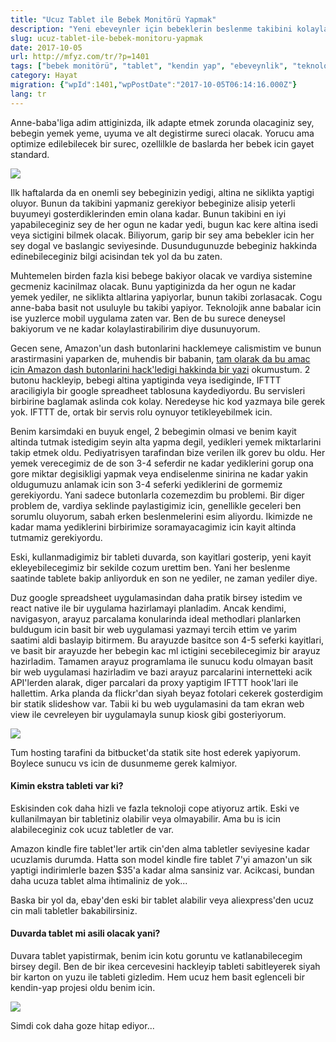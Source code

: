 ```yaml
---
title: "Ucuz Tablet ile Bebek Monitörü Yapmak"
description: "Yeni ebeveynler için bebeklerin beslenme takibini kolaylaştıran bir çözüm: Eski veya ucuz bir tableti, IFTTT ve basit bir web uygulamasıyla bebek monitörüne dönüştürme rehberi."
slug: ucuz-tablet-ile-bebek-monitoru-yapmak
date: 2017-10-05
url: http://mfyz.com/tr/?p=1401
tags: ["bebek monitörü", "tablet", "kendin yap", "ebeveynlik", "teknoloji", "IFTTT", "beslenme takibi"]
category: Hayat
migration: {"wpId":1401,"wpPostDate":"2017-10-05T06:14:16.000Z"}
lang: tr
---
```


Anne-baba'liga adim attiginizda, ilk adapte etmek zorunda olacaginiz sey, bebegin yemek yeme, uyuma ve alt degistirme sureci olacak. Yorucu ama optimize edilebilecek bir surec, ozellilkle de baslarda her bebek icin gayet standard.

![](/images/archive/tr/2017/10/Screen-Shot-2017-09-20-at-10.41.06-PM.png)

Ilk haftalarda da en onemli sey bebeginizin yedigi, altina ne siklikta yaptigi oluyor. Bunun da takibini yapmaniz gerekiyor bebeginize alisip yeterli buyumeyi gosterdiklerinden emin olana kadar. Bunun takibini en iyi yapabileceginiz sey de her ogun ne kadar yedi, bugun kac kere altina isedi veya sictigini bilmek olacak. Biliyorum, garip bir sey ama bebekler icin her sey dogal ve baslangic seviyesinde. Dusundugunuzde bebeginiz hakkinda edinebileceginiz bilgi acisindan tek yol da bu zaten.

Muhtemelen birden fazla kisi bebege bakiyor olacak ve vardiya sistemine gecmeniz kacinilmaz olacak. Bunu yaptiginizda da her ogun ne kadar yemek yediler, ne siklikta altlarina yapiyorlar, bunun takibi zorlasacak. Cogu anne-baba basit not usuluyle bu takibi yapiyor. Teknolojik anne babalar icin ise yuzlerce mobil uygulama zaten var. Ben de bu surece deneysel bakiyorum ve ne kadar kolaylastirabilirim diye dusunuyorum.

Gecen sene, Amazon'un dash butonlarini hacklemeye calismistim ve bunun arastirmasini yaparken de, muhendis bir babanin, [tam olarak da bu amac icin Amazon dash butonlarini hack'ledigi hakkinda bir yazi](https://blog.cloudstitch.com/how-i-hacked-amazon-s-5-wifi-button-to-track-baby-data-794214b0bdd8) okumustum. 2 butonu hackleyip, bebegi altina yaptiginda veya isediginde, IFTTT araciligiyla bir google spreadheet tablosuna kaydediyordu. Bu servisleri birbirine baglamak aslinda cok kolay. Neredeyse hic kod yazmaya bile gerek yok. IFTTT de, ortak bir servis rolu oynuyor tetikleyebilmek icin.

Benim karsimdaki en buyuk engel, 2 bebegimin olmasi ve benim kayit altinda tutmak istedigim seyin alta yapma degil, yedikleri yemek miktarlarini takip etmek oldu. Pediyatrisyen tarafindan bize verilen ilk gorev bu oldu. Her yemek verecegimiz de de son 3-4 seferdir ne kadar yediklerini gorup ona gore miktar degisikligi yapmak veya endiselenme sinirina ne kadar yakin oldugumuzu anlamak icin son 3-4 seferki yediklerini de gormemiz gerekiyordu. Yani sadece butonlarla cozemezdim bu problemi. Bir diger problem de, vardiya seklinde paylastigimiz icin, genellikle geceleri ben sorumlu oluyorum, sabah erken beslenmelerini esim aliyordu. Ikimizde ne kadar mama yediklerini birbirimize soramayacagimiz icin kayit altinda tutmamiz gerekiyordu.

Eski, kullanmadigimiz bir tableti duvarda, son kayitlari gosterip, yeni kayit ekleyebilecegimiz bir sekilde cozum urettim ben. Yani her beslenme saatinde tablete bakip anliyorduk en son ne yediler, ne zaman yediler diye.

Duz google spreadsheet uygulamasindan daha pratik birsey istedim ve react native ile bir uygulama hazirlamayi planladim. Ancak kendimi, navigasyon, arayuz parcalama konularinda ideal methodlari planlarken buldugum icin basit bir web uygulamasi yazmayi tercih ettim ve yarim saatimi aldi baslayip bitirmem. Bu arayuzde basitce son 4-5 seferki kayitlari, ve basit bir arayuzde her bebegin kac ml ictigini secebilecegimiz bir arayuz hazirladim. Tamamen arayuz programlama ile sunucu kodu olmayan basit bir web uygulamasi hazirladim ve bazi arayuz parcalarini internetteki acik API'lerden alarak, diger parcalari da proxy yaptigim IFTTT hook'lari ile hallettim. Arka planda da flickr'dan siyah beyaz fotolari cekerek gosterdigim bir statik slideshow var. Tabii ki bu web uygulamasini da tam ekran web view ile cevreleyen bir uygulamayla sunup kiosk gibi gosteriyorum.

![](/images/archive/tr/2017/10/Slice.jpg)

Tum hosting tarafini da bitbucket'da statik site host ederek yapiyorum. Boylece sunucu vs icin de dusunmeme gerek kalmiyor.

#### Kimin ekstra tableti var ki?

Eskisinden cok daha hizli ve fazla teknoloji cope atiyoruz artik. Eski ve kullanilmayan bir tabletiniz olabilir veya olmayabilir. Ama bu is icin alabileceginiz cok ucuz tabletler de var.

Amazon kindle fire tablet'ler artik cin'den alma tabletler seviyesine kadar ucuzlamis durumda. Hatta son model kindle fire tablet 7'yi amazon'un sik yaptigi indirimlerle bazen $35'a kadar alma sansiniz var. Acikcasi, bundan daha ucuza tablet alma ihtimaliniz de yok...

Baska bir yol da, ebay'den eski bir tablet alabilir veya aliexpress'den ucuz cin mali tabletler bakabilirsiniz.

#### Duvarda tablet mi asili olacak yani?

Duvara tablet yapistirmak, benim icin kotu goruntu ve katlanabilecegim birsey degil. Ben de bir ikea cercevesini hackleyip tableti sabitleyerek siyah bir karton on yuzu ile tableti gizledim. Hem ucuz hem basit eglenceli bir kendin-yap projesi oldu benim icin.

![](/images/archive/tr/2017/10/IMG_2710.jpg)

Simdi cok daha goze hitap ediyor...